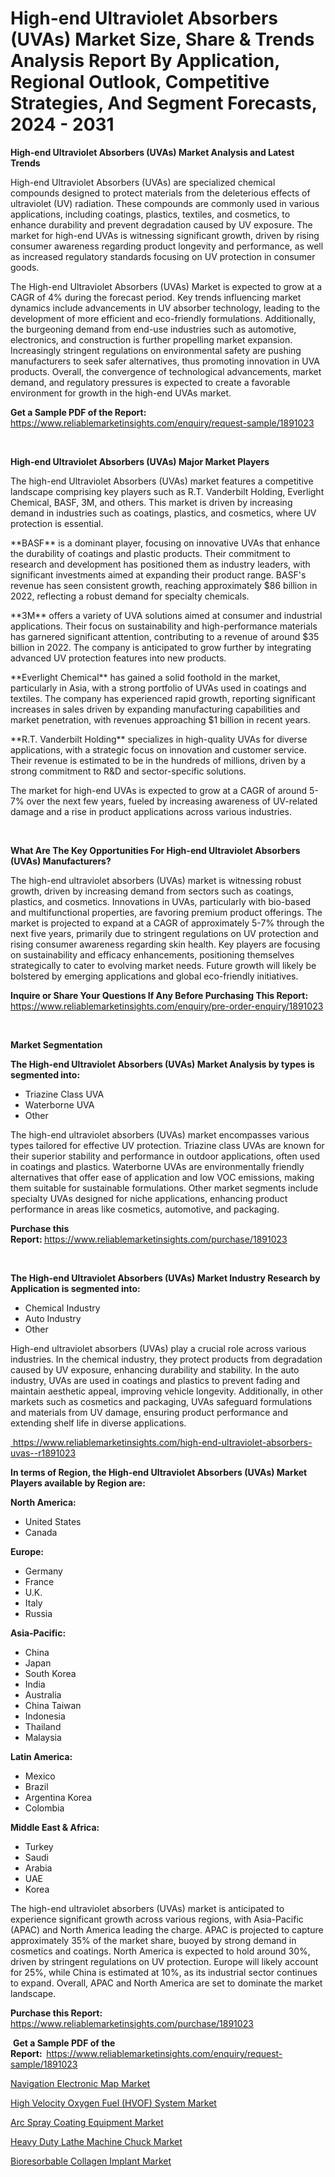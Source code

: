 <p><h1>High-end Ultraviolet Absorbers (UVAs) Market Size, Share & Trends Analysis Report By Application, Regional Outlook, Competitive Strategies, And Segment Forecasts, 2024 - 2031</h1></p><p><strong>High-end Ultraviolet Absorbers (UVAs) Market Analysis and Latest Trends</strong></p>
<p><p>High-end Ultraviolet Absorbers (UVAs) are specialized chemical compounds designed to protect materials from the deleterious effects of ultraviolet (UV) radiation. These compounds are commonly used in various applications, including coatings, plastics, textiles, and cosmetics, to enhance durability and prevent degradation caused by UV exposure. The market for high-end UVAs is witnessing significant growth, driven by rising consumer awareness regarding product longevity and performance, as well as increased regulatory standards focusing on UV protection in consumer goods.</p><p>The High-end Ultraviolet Absorbers (UVAs) Market is expected to grow at a CAGR of 4% during the forecast period. Key trends influencing market dynamics include advancements in UV absorber technology, leading to the development of more efficient and eco-friendly formulations. Additionally, the burgeoning demand from end-use industries such as automotive, electronics, and construction is further propelling market expansion. Increasingly stringent regulations on environmental safety are pushing manufacturers to seek safer alternatives, thus promoting innovation in UVA products. Overall, the convergence of technological advancements, market demand, and regulatory pressures is expected to create a favorable environment for growth in the high-end UVAs market.</p></p>
<p><strong>Get a Sample PDF of the Report:&nbsp;</strong> <a href="https://www.reliablemarketinsights.com/enquiry/request-sample/1891023?utm_campaign=1731&utm_medium=2&utm_source=Github&utm_content=ia&utm_term=24102024&utm_id=high-end-ultraviolet-absorbers-uvas">https://www.reliablemarketinsights.com/enquiry/request-sample/1891023</a></p>
<p>&nbsp;</p>
<p><strong>High-end Ultraviolet Absorbers (UVAs) Major Market Players</strong></p>
<p><p>The high-end Ultraviolet Absorbers (UVAs) market features a competitive landscape comprising key players such as R.T. Vanderbilt Holding, Everlight Chemical, BASF, 3M, and others. This market is driven by increasing demand in industries such as coatings, plastics, and cosmetics, where UV protection is essential.</p><p>**BASF** is a dominant player, focusing on innovative UVAs that enhance the durability of coatings and plastic products. Their commitment to research and development has positioned them as industry leaders, with significant investments aimed at expanding their product range. BASF's revenue has seen consistent growth, reaching approximately $86 billion in 2022, reflecting a robust demand for specialty chemicals.</p><p>**3M** offers a variety of UVA solutions aimed at consumer and industrial applications. Their focus on sustainability and high-performance materials has garnered significant attention, contributing to a revenue of around $35 billion in 2022. The company is anticipated to grow further by integrating advanced UV protection features into new products.</p><p>**Everlight Chemical** has gained a solid foothold in the market, particularly in Asia, with a strong portfolio of UVAs used in coatings and textiles. The company has experienced rapid growth, reporting significant increases in sales driven by expanding manufacturing capabilities and market penetration, with revenues approaching $1 billion in recent years.</p><p>**R.T. Vanderbilt Holding** specializes in high-quality UVAs for diverse applications, with a strategic focus on innovation and customer service. Their revenue is estimated to be in the hundreds of millions, driven by a strong commitment to R&D and sector-specific solutions.</p><p>The market for high-end UVAs is expected to grow at a CAGR of around 5-7% over the next few years, fueled by increasing awareness of UV-related damage and a rise in product applications across various industries.</p></p>
<p>&nbsp;</p>
<p><strong>What Are The Key Opportunities For High-end Ultraviolet Absorbers (UVAs) Manufacturers?</strong></p>
<p><p>The high-end ultraviolet absorbers (UVAs) market is witnessing robust growth, driven by increasing demand from sectors such as coatings, plastics, and cosmetics. Innovations in UVAs, particularly with bio-based and multifunctional properties, are favoring premium product offerings. The market is projected to expand at a CAGR of approximately 5-7% through the next five years, primarily due to stringent regulations on UV protection and rising consumer awareness regarding skin health. Key players are focusing on sustainability and efficacy enhancements, positioning themselves strategically to cater to evolving market needs. Future growth will likely be bolstered by emerging applications and global eco-friendly initiatives.</p></p>
<p><strong>Inquire or Share Your Questions If Any Before Purchasing This Report:</strong> <a href="https://www.reliablemarketinsights.com/enquiry/pre-order-enquiry/1891023?utm_campaign=1731&utm_medium=2&utm_source=Github&utm_content=ia&utm_term=24102024&utm_id=high-end-ultraviolet-absorbers-uvas">https://www.reliablemarketinsights.com/enquiry/pre-order-enquiry/1891023</a></p>
<p>&nbsp;</p>
<p><strong>Market Segmentation</strong></p>
<p><strong>The High-end Ultraviolet Absorbers (UVAs) Market Analysis by types is segmented into:</strong></p>
<p><ul><li>Triazine Class UVA</li><li>Waterborne UVA</li><li>Other</li></ul></p>
<p><p>The high-end ultraviolet absorbers (UVAs) market encompasses various types tailored for effective UV protection. Triazine class UVAs are known for their superior stability and performance in outdoor applications, often used in coatings and plastics. Waterborne UVAs are environmentally friendly alternatives that offer ease of application and low VOC emissions, making them suitable for sustainable formulations. Other market segments include specialty UVAs designed for niche applications, enhancing product performance in areas like cosmetics, automotive, and packaging.</p></p>
<p><strong>Purchase this Report:&nbsp;</strong><a href="https://www.reliablemarketinsights.com/purchase/1891023?utm_campaign=1731&utm_medium=2&utm_source=Github&utm_content=ia&utm_term=24102024&utm_id=high-end-ultraviolet-absorbers-uvas">https://www.reliablemarketinsights.com/purchase/1891023</a></p>
<p>&nbsp;</p>
<p><strong>The High-end Ultraviolet Absorbers (UVAs) Market Industry Research by Application is segmented into:</strong></p>
<p><ul><li>Chemical Industry</li><li>Auto Industry</li><li>Other</li></ul></p>
<p><p>High-end ultraviolet absorbers (UVAs) play a crucial role across various industries. In the chemical industry, they protect products from degradation caused by UV exposure, enhancing durability and stability. In the auto industry, UVAs are used in coatings and plastics to prevent fading and maintain aesthetic appeal, improving vehicle longevity. Additionally, in other markets such as cosmetics and packaging, UVAs safeguard formulations and materials from UV damage, ensuring product performance and extending shelf life in diverse applications.</p></p>
<p><a href="https://www.reliablemarketinsights.com/high-end-ultraviolet-absorbers-uvas--r1891023?utm_campaign=1731&utm_medium=2&utm_source=Github&utm_content=ia&utm_term=24102024&utm_id=high-end-ultraviolet-absorbers-uvas">&nbsp;https://www.reliablemarketinsights.com/high-end-ultraviolet-absorbers-uvas--r1891023</a></p>
<p><strong>In terms of Region, the High-end Ultraviolet Absorbers (UVAs) Market Players available by Region are:</strong></p>
<p>
    <p> <strong> North America: </strong>
        <ul>
            <li>United States</li>
            <li>Canada</li>
        </ul>
        </p> 
    <p> <strong> Europe: </strong>
        <ul>
            <li>Germany</li>
            <li>France</li>
            <li>U.K.</li>
            <li>Italy</li>
            <li>Russia</li>
        </ul>
        </p> 
    <p> <strong> Asia-Pacific: </strong>
        <ul>
            <li>China</li>
            <li>Japan</li>
            <li>South Korea</li>
            <li>India</li>
            <li>Australia</li>
            <li>China Taiwan</li>
            <li>Indonesia</li>
            <li>Thailand</li>
            <li>Malaysia</li>
        </ul>
        </p> 
    <p> <strong> Latin America: </strong>
        <ul>
            <li>Mexico</li>
            <li>Brazil</li>
            <li>Argentina Korea</li>
            <li>Colombia</li>
        </ul>
        </p> 
    <p> <strong> Middle East & Africa: </strong>
        <ul>
            <li>Turkey</li>
            <li>Saudi</li>
            <li>Arabia</li>
            <li>UAE</li>
            <li>Korea</li>
        </ul>
    </p>
    </p>
<p><p>The high-end ultraviolet absorbers (UVAs) market is anticipated to experience significant growth across various regions, with Asia-Pacific (APAC) and North America leading the charge. APAC is projected to capture approximately 35% of the market share, buoyed by strong demand in cosmetics and coatings. North America is expected to hold around 30%, driven by stringent regulations on UV protection. Europe will likely account for 25%, while China is estimated at 10%, as its industrial sector continues to expand. Overall, APAC and North America are set to dominate the market landscape.</p></p>
<p><strong>Purchase this Report: </strong><a href="https://www.reliablemarketinsights.com/purchase/1891023?utm_campaign=1731&utm_medium=2&utm_source=Github&utm_content=ia&utm_term=24102024&utm_id=high-end-ultraviolet-absorbers-uvas">https://www.reliablemarketinsights.com/purchase/1891023</a></p>
<p>&nbsp;<strong>Get a Sample PDF of the Report:&nbsp;&nbsp;</strong><a href="https://www.reliablemarketinsights.com/enquiry/request-sample/1891023?utm_campaign=1731&utm_medium=2&utm_source=Github&utm_content=ia&utm_term=24102024&utm_id=high-end-ultraviolet-absorbers-uvas">https://www.reliablemarketinsights.com/enquiry/request-sample/1891023</a></p>
<p><strong></strong></p>
<p><p><a href="https://www.linkedin.com/pulse/navigation-electronic-map-market-industry-trends-forecast-kndpc?utm_campaign=1731&utm_medium=2&utm_source=Github&utm_content=ia&utm_term=24102024&utm_id=high-end-ultraviolet-absorbers-uvas">Navigation Electronic Map Market</a></p><p><a href="https://www.linkedin.com/pulse/high-velocity-oxygen-fuel-hvof-system-market-global-regional-4yv9f?utm_campaign=1731&utm_medium=2&utm_source=Github&utm_content=ia&utm_term=24102024&utm_id=high-end-ultraviolet-absorbers-uvas">High Velocity Oxygen Fuel (HVOF) System Market</a></p><p><a href="https://www.linkedin.com/pulse/market-forecasting-change-global-arc-spray-coating-equipment-uvwjf?utm_campaign=1731&utm_medium=2&utm_source=Github&utm_content=ia&utm_term=24102024&utm_id=high-end-ultraviolet-absorbers-uvas">Arc Spray Coating Equipment Market</a></p><p><a href="https://www.linkedin.com/pulse/heavy-duty-lathe-machine-chuck-market-research-report-exploring-xc8yf?utm_campaign=1731&utm_medium=2&utm_source=Github&utm_content=ia&utm_term=24102024&utm_id=high-end-ultraviolet-absorbers-uvas">Heavy Duty Lathe Machine Chuck Market</a></p><p><a href="https://www.linkedin.com/pulse/bioresorbable-collagen-implant-market-share-analysis-growth-2koqf?utm_campaign=1731&utm_medium=2&utm_source=Github&utm_content=ia&utm_term=24102024&utm_id=high-end-ultraviolet-absorbers-uvas">Bioresorbable Collagen Implant Market</a></p></p>